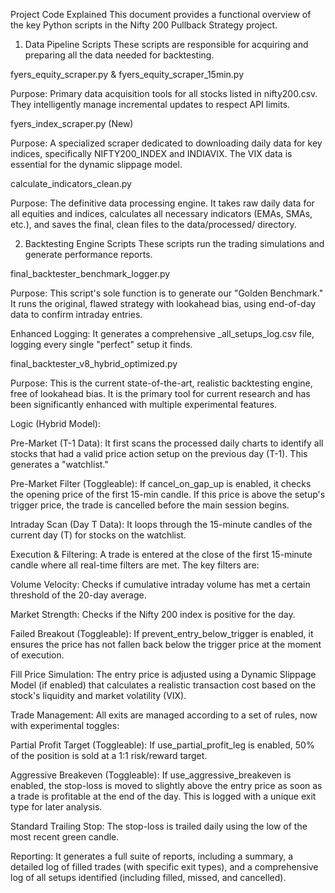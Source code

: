 Project Code Explained
This document provides a functional overview of the key Python scripts in the Nifty 200 Pullback Strategy project.

1. Data Pipeline Scripts
These scripts are responsible for acquiring and preparing all the data needed for backtesting.

fyers_equity_scraper.py & fyers_equity_scraper_15min.py

Purpose: Primary data acquisition tools for all stocks listed in nifty200.csv. They intelligently manage incremental updates to respect API limits.

fyers_index_scraper.py (New)

Purpose: A specialized scraper dedicated to downloading daily data for key indices, specifically NIFTY200_INDEX and INDIAVIX. The VIX data is essential for the dynamic slippage model.

calculate_indicators_clean.py

Purpose: The definitive data processing engine. It takes raw daily data for all equities and indices, calculates all necessary indicators (EMAs, SMAs, etc.), and saves the final, clean files to the data/processed/ directory.

2. Backtesting Engine Scripts
These scripts run the trading simulations and generate performance reports.

final_backtester_benchmark_logger.py

Purpose: This script's sole function is to generate our "Golden Benchmark." It runs the original, flawed strategy with lookahead bias, using end-of-day data to confirm intraday entries.

Enhanced Logging: It generates a comprehensive _all_setups_log.csv file, logging every single "perfect" setup it finds.

final_backtester_v8_hybrid_optimized.py

Purpose: This is the current state-of-the-art, realistic backtesting engine, free of lookahead bias. It is the primary tool for current research and has been significantly enhanced with multiple experimental features.

Logic (Hybrid Model):

Pre-Market (T-1 Data): It first scans the processed daily charts to identify all stocks that had a valid price action setup on the previous day (T-1). This generates a "watchlist."

Pre-Market Filter (Toggleable): If cancel_on_gap_up is enabled, it checks the opening price of the first 15-min candle. If this price is above the setup's trigger price, the trade is cancelled before the main session begins.

Intraday Scan (Day T Data): It loops through the 15-minute candles of the current day (T) for stocks on the watchlist.

Execution & Filtering: A trade is entered at the close of the first 15-minute candle where all real-time filters are met. The key filters are:

Volume Velocity: Checks if cumulative intraday volume has met a certain threshold of the 20-day average.

Market Strength: Checks if the Nifty 200 index is positive for the day.

Failed Breakout (Toggleable): If prevent_entry_below_trigger is enabled, it ensures the price has not fallen back below the trigger price at the moment of execution.

Fill Price Simulation: The entry price is adjusted using a Dynamic Slippage Model (if enabled) that calculates a realistic transaction cost based on the stock's liquidity and market volatility (VIX).

Trade Management: All exits are managed according to a set of rules, now with experimental toggles:

Partial Profit Target (Toggleable): If use_partial_profit_leg is enabled, 50% of the position is sold at a 1:1 risk/reward target.

Aggressive Breakeven (Toggleable): If use_aggressive_breakeven is enabled, the stop-loss is moved to slightly above the entry price as soon as a trade is profitable at the end of the day. This is logged with a unique exit type for later analysis.

Standard Trailing Stop: The stop-loss is trailed daily using the low of the most recent green candle.

Reporting: It generates a full suite of reports, including a summary, a detailed log of filled trades (with specific exit types), and a comprehensive log of all setups identified (including filled, missed, and cancelled).